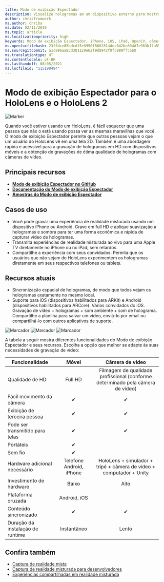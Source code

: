 ```yaml
---
title: Modo de exibição Espectador
description: Visualize hologramas em um dispositivo externo para mostrar ou gravar uma experiência de realidade misturada em uma tela externa.
author: chrisfromwork
ms.author: chriba
ms.date: 02/11/2019
ms.topic: article
ms.localizationpriority: high
keywords: Modo de exibição Espectador, iPhone, iOS, iPad, OpenCV, câmera, ARKit, HoloLens, realidade misturada, MixedRealityToolkit, demonstração, gravar
ms.openlocfilehash: 23f5dce85bdcd15e8950f5682814dec042bc604d7e983b17a5528949e51e844a
ms.sourcegitcommit: a1c086aa83d381129e62f9d8942f0fc889ffcab0
ms.translationtype: HT
ms.contentlocale: pt-BR
ms.lasthandoff: 08/05/2021
ms.locfileid: "115190494"
---
```

# <a name="spectator-view-for-hololens-and-hololens-2"></a>Modo de exibição Espectador para o HoloLens e o HoloLens 2

![Marker](images/SpecViewPhoneHero.jpg)

Quando você estiver usando um HoloLens, é fácil esquecer que uma pessoa que não o está usando possa ver as mesmas maravilhas que você. O modo de exibição Espectador permite que outras pessoas vejam o que um usuário do HoloLens vê em uma tela 2D. Também é uma abordagem rápida e acessível para a gravação de hologramas em HD com dispositivos móveis e a obtenção de gravações de ótima qualidade de hologramas com câmeras de vídeo.

## <a name="key-resources"></a>Principais recursos

* [**Modo de exibição Espectador no GitHub**](https://github.com/microsoft/MixedReality-SpectatorView)
* [**Documentação do Modo de exibição Espectador**](https://microsoft.github.io/MixedReality-SpectatorView/README.html)
* [**Amostras do Modo de exibição Espectador**](https://github.com/microsoft/MixedReality-SpectatorView/tree/master/samples)

## <a name="use-cases"></a>Casos de uso

* Você pode gravar uma experiência de realidade misturada usando um dispositivo iPhone ou Android. Grave em full HD e aplique suavização a hologramas e sombra para ter uma forma econômica e rápida de capturar vídeo de hologramas.
* Transmita experiências de realidade misturada ao vivo para uma Apple TV diretamente no iPhone ou no iPad, sem retardos.
* Compartilhe a experiência com seus convidados: Permita que os usuários que não sejam do HoloLens experimentem os hologramas diretamente em seus respectivos telefones ou tablets.

## <a name="current-features"></a>Recursos atuais

* Sincronização espacial de hologramas, de modo que todos vejam os hologramas exatamente no mesmo local.
* Suporte para iOS (dispositivos habilitados para ARKit) e Android (dispositivos habilitados para ARCore).
Vários convidados do iOS.
Gravação de vídeo + hologramas + som ambiente + som de holograma.
Compartilhe a planilha para salvar um vídeo, enviá-lo por email ou compartilhá-lo com outros aplicativos de suporte.

![Marcador](images/SpecViewPhoneDemo.jpg)
![Marcador](images/hololensspectatorview-500px.jpg) ![Marcador](images/spectatorview-300px.png)

A tabela a seguir mostra diferentes funcionalidades do Modo de exibição Espectador e seus recursos. Escolha a opção que melhor se adapte às suas necessidades de gravação de vídeo:

|      Funcionalidade                                | Móvel                  |                    Câmera de vídeo              |
|--------------------------------------|:-----------------------:|:-------------------------------------------:|
| Qualidade de HD                           |         Full HD         |        Filmagem de qualidade profissional (conforme determinado pela câmera de vídeo)      |
| Fácil movimento da câmera                 |            ✔            |                      ✔                      |
| Exibição de terceira pessoa                    |            ✔            |                      ✔                      |
| Pode ser transmitido para telas           |            ✔            |                      ✔                      |
| Portáteis                             |            ✔            |                                             |
| Sem fio                             |            ✔            |                                             |
| Hardware adicional necessário         |     Telefone Android, iPhone    | HoloLens + simulador + tripé + câmera de vídeo + computador + Unity |
| Investimento de hardware                  |           Baixo            |                     Alto                    |
| Plataforma cruzada                       |           Android, iOS   |                                             |
| Conteúdo sincronizado                 |            ✔            |                      ✔                      |
| Duração da instalação de runtime               |         Instantâneo          |                     Lento                    |
## <a name="see-also"></a>Confira também

* [Captura de realidade mista](/hololens/holographic-photos-and-videos) 
* [Captura de realidade misturada para desenvolvedores](mixed-reality-capture-for-developers.md)
* [Experiências compartilhadas em realidade misturada](shared-experiences-in-mixed-reality.md)